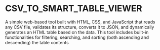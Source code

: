# CSV_TO_SMART_TABLE_VIEWER
A simple web-based tool built with HTML, CSS, and JavaScript that reads any CSV file, validates its structure, converts it to JSON, and dynamically generates an HTML table based on the data. This tool includes built-in functionalities for filtering, searching, and sorting (both ascending and descending) the table contents
